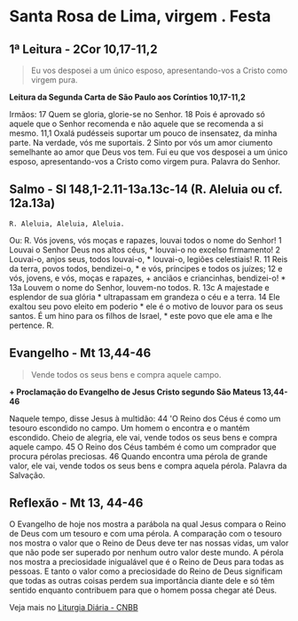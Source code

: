 # Santa Rosa de Lima, virgem . Festa

## 1ª Leitura - 2Cor 10,17-11,2

> Eu vos desposei a um único esposo, apresentando-vos a Cristo como virgem pura.

**Leitura da Segunda Carta de São Paulo aos Coríntios 10,17-11,2**

Irmãos:  17 Quem se gloria, glorie-se no Senhor.  18 Pois é aprovado só aquele que o Senhor recomenda   e não aquele que se recomenda a si mesmo.  11,1 Oxalá pudésseis suportar um pouco de insensatez,   da minha parte.   Na verdade, vós me suportais.  2 Sinto por vós um amor ciumento   semelhante ao amor que Deus vos tem.   Fui eu que vos desposei a um único esposo,   apresentando-vos a Cristo como virgem pura.   Palavra do Senhor.

## Salmo - Sl 148,1-2.11-13a.13c-14 (R. Aleluia ou cf. 12a.13a)

`R. Aleluia, Aleluia, Aleluia.`

Ou: 
 R. Vós jovens, vós moças e rapazes, 
louvai todos o nome do Senhor! 
1 Louvai o Senhor Deus nos altos céus, * 
 louvai-o no excelso firmamento! 
2 Louvai-o, anjos seus, todos louvai-o, * 
 louvai-o, legiões celestiais!    R. 
11 Reis da terra, povos todos, bendizei-o, * 
 e vós, príncipes e todos os juízes; 
12 e vós, jovens, e vós, moças e rapazes, + 
 anciãos e criancinhas, bendizei-o! * 
13a Louvem o nome do Senhor, louvem-no todos.    R. 
13c A majestade e esplendor de sua glória * 
 ultrapassam em grandeza o céu e a terra. 
14 Ele exaltou seu povo eleito em poderio * 
 ele é o motivo de louvor para os seus santos. 
 É um hino para os filhos de Israel, * 
 este povo que ele ama e lhe pertence.    R.

## Evangelho - Mt 13,44-46

> Vende todos os seus bens e compra aquele campo.

**+ Proclamação do Evangelho de Jesus Cristo segundo São Mateus 13,44-46**

Naquele tempo, disse Jesus à multidão:    44 'O Reino dos Céus é como um tesouro escondido no campo.     Um homem o encontra e o mantém escondido.     Cheio de alegria, ele vai, vende todos os seus bens     e compra aquele campo.    45 O Reino dos Céus também é como um comprador     que procura pérolas preciosas.    46 Quando encontra uma pérola de grande valor,     ele vai, vende todos os seus bens     e compra aquela pérola.     Palavra da Salvação.

## Reflexão - Mt 13, 44-46

O Evangelho de hoje nos mostra a parábola na qual Jesus compara o Reino de Deus com um tesouro e com uma pérola. A comparação com o tesouro nos mostra o valor que o Reino de Deus deve ter nas nossas vidas, um valor que não pode ser superado por nenhum outro valor deste mundo. A pérola nos mostra a preciosidade inigualável que é o Reino de Deus para todas as pessoas. E tanto o valor como a preciosidade do Reino de Deus significam que todas as outras coisas perdem sua importância diante dele e só têm sentido enquanto contribuem para que o homem possa chegar até Deus.

Veja mais no [Liturgia Diária - CNBB](http://liturgiadiaria.cnbb.org.br/app/user/user/UserView.php?ano=2016&mes=8&dia=23)